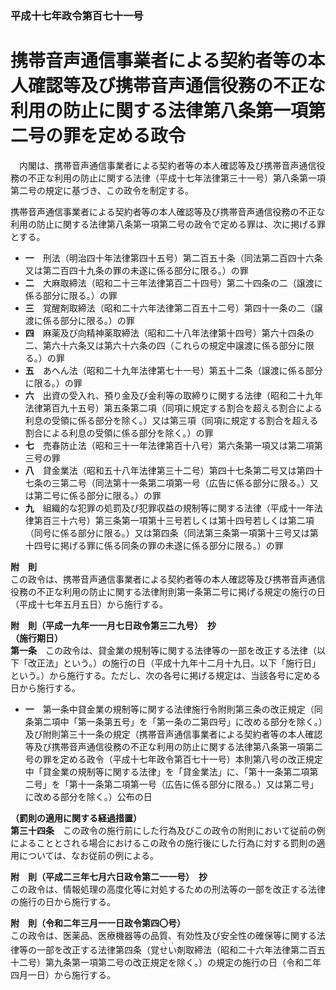 ### 平成十七年政令第百七十一号  
# 携帯音声通信事業者による契約者等の本人確認等及び携帯音声通信役務の不正な利用の防止に関する法律第八条第一項第二号の罪を定める政令  
　内閣は、携帯音声通信事業者による契約者等の本人確認等及び携帯音声通信役務の不正な利用の防止に関する法律（平成十七年法律第三十一号）第八条第一項第二号の規定に基づき、この政令を制定する。  
  
携帯音声通信事業者による契約者等の本人確認等及び携帯音声通信役務の不正な利用の防止に関する法律第八条第一項第二号の政令で定める罪は、次に掲げる罪とする。  
* **一**　刑法（明治四十年法律第四十五号）第二百五十条（同法第二百四十六条又は第二百四十九条の罪の未遂に係る部分に限る。）の罪  
* **二**　大麻取締法（昭和二十三年法律第百二十四号）第二十四条の二（譲渡に係る部分に限る。）の罪  
* **三**　覚醒剤取締法（昭和二十六年法律第二百五十二号）第四十一条の二（譲渡に係る部分に限る。）の罪  
* **四**　麻薬及び向精神薬取締法（昭和二十八年法律第十四号）第六十四条の二、第六十六条又は第六十六条の四（これらの規定中譲渡に係る部分に限る。）の罪  
* **五**　あへん法（昭和二十九年法律第七十一号）第五十二条（譲渡に係る部分に限る。）の罪  
* **六**　出資の受入れ、預り金及び金利等の取締りに関する法律（昭和二十九年法律第百九十五号）第五条第二項（同項に規定する割合を超える割合による利息の受領に係る部分を除く。）又は第三項（同項に規定する割合を超える割合による利息の受領に係る部分を除く。）の罪  
* **七**　売春防止法（昭和三十一年法律第百十八号）第六条第一項又は第二項第三号の罪  
* **八**　貸金業法（昭和五十八年法律第三十二号）第四十七条第二号又は第四十七条の三第二号（同法第十一条第二項第一号（広告に係る部分に限る。）又は第二号に係る部分に限る。）の罪  
* **九**　組織的な犯罪の処罰及び犯罪収益の規制等に関する法律（平成十一年法律第百三十六号）第三条第一項第十三号若しくは第十四号若しくは第二項（同号に係る部分に限る。）又は第四条（同法第三条第一項第十三号又は第十四号に掲げる罪に係る同条の罪の未遂に係る部分に限る。）の罪  
  
**附　則**  
この政令は、携帯音声通信事業者による契約者等の本人確認等及び携帯音声通信役務の不正な利用の防止に関する法律附則第一条第二号に掲げる規定の施行の日（平成十七年五月五日）から施行する。  
  
**附　則（平成一九年一一月七日政令第三二九号）　抄**  
**（施行期日）**  
**第一条**　この政令は、貸金業の規制等に関する法律等の一部を改正する法律（以下「改正法」という。）の施行の日（平成十九年十二月十九日。以下「施行日」という。）から施行する。ただし、次の各号に掲げる規定は、当該各号に定める日から施行する。  
* **一**　第一条中貸金業の規制等に関する法律施行令附則第三条の改正規定（同条第二項中「第一条第五号」を「第一条の二第四号」に改める部分を除く。）及び附則第三十一条の規定（携帯音声通信事業者による契約者等の本人確認等及び携帯音声通信役務の不正な利用の防止に関する法律第八条第一項第二号の罪を定める政令（平成十七年政令第百七十一号）本則第八号の改正規定中「貸金業の規制等に関する法律」を「貸金業法」に、「第十一条第二項第二号」を「第十一条第二項第一号（広告に係る部分に限る。）又は第二号」に改める部分を除く。）公布の日  
  
**（罰則の適用に関する経過措置）**  
**第三十四条**　この政令の施行前にした行為及びこの政令の附則において従前の例によることとされる場合におけるこの政令の施行後にした行為に対する罰則の適用については、なお従前の例による。  
  
**附　則（平成二三年七月六日政令第二一一号）　抄**  
この政令は、情報処理の高度化等に対処するための刑法等の一部を改正する法律の施行の日から施行する。  
  
**附　則（令和二年三月一一日政令第四〇号）**  
この政令は、医薬品、医療機器等の品質、有効性及び安全性の確保等に関する法律等の一部を改正する法律第四条（覚<ruby>せ<rt>ヽ</rt></ruby><ruby>い<rt>ヽ</rt></ruby>剤取締法（昭和二十六年法律第二百五十二号）第九条第一項第二号の改正規定を除く。）の規定の施行の日（令和二年四月一日）から施行する。  
  
